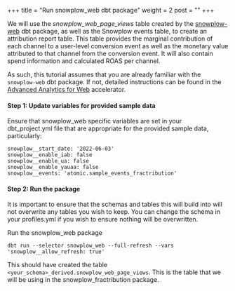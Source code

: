 +++
title = "Run snowplow_web dbt package"
weight = 2
post = ""
+++

We will use the *snowplow_web_page_views* table created by the [snowplow-web](https://hub.getdbt.com/snowplow/snowplow_web/latest/) dbt package, as well as the Snowplow events table, to create an attribution report table. This table provides the marginal contribution of each channel to a user-level conversion event as well as the monetary value attributed to that channel from the conversion event. It will also contain spend information and calculated ROAS per channel.

As such, this tutorial assumes that you are already familiar with the `snowplow-web` dbt package. If not, detailed instructions can be found in the [Advanced Analytics for Web](https://docs.snowplow.io/accelerators/web) accelerator.


#### **Step 1:** Update variables for provided sample data
Ensure that snowplow_web specific variables are set in your dbt_project.yml file that are appropriate for the provided sample data, particularly:

```
snowplow__start_date: '2022-06-03'
snowplow__enable_iab: false
snowplow__enable_ua: false
snowplow__enable_yauaa: false
snowplow__events: 'atomic.sample_events_fractribution'
```

#### **Step 2:** Run the package
It is important to ensure that the schemas and tables this will build into will not overwrite any tables you wish to keep.
You can change the schema in your profiles.yml if you wish to ensure nothing will be overwritten.

Run the snowplow_web package
```
dbt run --selector snowplow_web --full-refresh --vars 'snowplow__allow_refresh: true'
```

This should have created the table `<your_schema>_derived.snowplow_web_page_views`. This is the table that we will be using in the snowplow_fractribution package.
